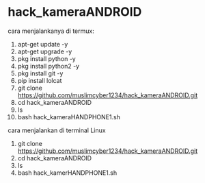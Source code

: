# hack_kameraANDROID

cara menjalankanya di termux:

1. apt-get update -y
2. apt-get upgrade -y
3. pkg install python -y
4. pkg install python2 -y
5. pkg install git -y
6. pip install lolcat
7. git clone https://github.com/muslimcyber1234/hack_kameraANDROID.git
9. cd hack_kameraANDROID
10. ls
11. bash hack_kameraHANDPHONE1.sh

cara menjalankan di terminal Linux

1. git clone https://github.com/muslimcyber1234/hack_kameraANDROID.git
2. cd hack_kameraANDROID
3. ls
4. bash hack_kamerHANDPHONE1.sh
